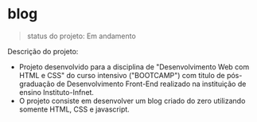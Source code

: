 # blog
> status do projeto: Em andamento

Descrição do projeto:
- Projeto desenvolvido para a disciplina de "Desenvolvimento Web com HTML e CSS" do curso intensivo ("BOOTCAMP") com titulo de  pós-graduação de Desenvolvimento Front-End realizado na instituição de ensino Instituto-Infnet.
- O projeto consiste em desenvolver um blog criado do zero utilizando somente HTML, CSS e javascript. 
